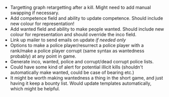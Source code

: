 - Targetting graph retargetting after a kill. Might need to add manual swapping if necessary.
- Add competence field and ability to update competence. Should include new colour for representation!
- Add wanted field and ability to make people wanted. Should include new colour for representation and should override the inco field.
- Link up mailer to send emails on update *if needed only*
- Options to make a police player/resurrect a police player with a rank/make a police player corrupt (same syntax as wantedness probably) at any point in game.
- Generate inco, wanted, police and corrupt/dead corrupt police lists.
- Could have some kind of alert for potential illicit kills (shouldn't automatically make wanted, could be case of bearing etc.)
- It might be worth making wantedness a thing in the short game, and just having it keep a bounty list. Would update templates automatically, which might be helpful.
